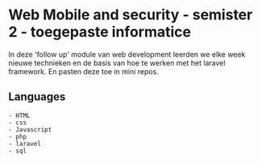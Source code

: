# Web Mobile and security - semister 2 - toegepaste informatice

In deze 'follow up' module van web development leerden we elke week nieuwe technieken en de basis van hoe te werken met het laravel framework.
En pasten deze toe in mini repos.

## Languages

    - HTML
    - css
    - Javascript
    - php
    - laravel
    - sql
